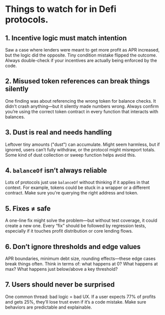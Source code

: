 # Things to watch for in Defi protocols. 

## 1. Incentive logic must match intention  
Saw a case where lenders were meant to get more profit as APR increased, but the logic did the opposite. Tiny condition mistake flipped the outcome. Always double-check if your incentives are actually being enforced by the code.

## 2. Misused token references can break things silently  
One finding was about referencing the wrong token for balance checks. It didn’t crash anything—but it silently made numbers wrong. Always confirm you’re using the correct token contract in every function that interacts with balances.

## 3. Dust is real and needs handling  
Leftover tiny amounts ("dust") can accumulate. Might seem harmless, but if ignored, users can’t fully withdraw, or the protocol might misreport totals. Some kind of dust collection or sweep function helps avoid this.

## 4. `balanceOf` isn’t always reliable  
Lots of protocols just use `balanceOf` without thinking if it applies in that context. For example, tokens could be stuck in a wrapper or a different contract. Make sure you're querying the right address and token.

## 5. Fixes ≠ safe  
A one-line fix might solve the problem—but without test coverage, it could create a new one. Every “fix” should be followed by regression tests, especially if it touches profit distribution or core lending flows.

## 6. Don’t ignore thresholds and edge values  
APR boundaries, minimum debt size, rounding effects—these edge cases break things often. Think in terms of: what happens at 0? What happens at max? What happens just below/above a key threshold?

## 7. Users should never be surprised  
One common thread: bad logic = bad UX. If a user expects 77% of profits and gets 25%, they’ll lose trust even if it’s a code mistake. Make sure behaviors are predictable and explainable.